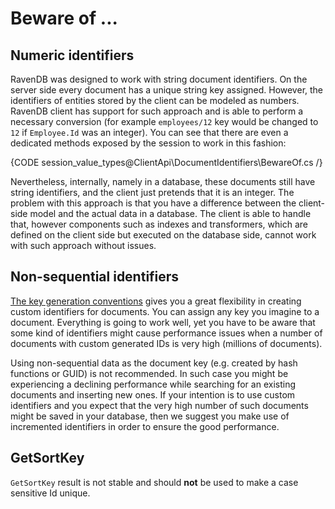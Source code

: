 # Beware of ...

## Numeric identifiers

RavenDB was designed to work with string document identifiers. On the server side every document has a unique string key assigned. However, the identifiers of entities stored 
by the client can be modeled as numbers. RavenDB client has support for such approach and is able to perform a necessary conversion 
(for example `employees/12` key would be changed to `12` if `Employee.Id` was an integer). You can see that there are even a dedicated methods exposed by the session to work in this fashion:

{CODE session_value_types@ClientApi\DocumentIdentifiers\BewareOf.cs /}

Nevertheless, internally, namely in a database, these documents still have string identifiers, and the client just pretends that it is an integer. The problem with this approach is that
you have a difference between the client-side model and the actual data in a database. The client is able to handle that, however components such as indexes and transformers,
which are defined on the client side but executed on the database side, cannot work with such approach without issues. 

## Non-sequential identifiers

[The key generation conventions](../../client-api/configuration/conventions/identifier-generation/global) gives you a great flexibility in creating custom identifiers for documents. You can assign any key you imagine to a document.
Everything is going to work well, yet you have to be aware that some kind of identifiers might cause performance issues when a number of documents with custom generated IDs is very high (millions of documents).

Using non-sequential data as the document key (e.g. created by hash functions or GUID) is not recommended. In such case you might be experiencing a declining 
performance while searching for an existing documents and inserting new ones. If your intention is to use custom identifiers and you expect that the very high number 
of such documents might be saved in your database, then we suggest you make use of incremented identifiers in order to ensure the good performance.

## GetSortKey

`GetSortKey` result is not stable and should **not** be used to make a case sensitive Id unique.

